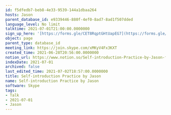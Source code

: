 ```yaml
---
id: f5dfedb7-beb8-4e33-9539-144a1dbaa264
hosts: Jason
parent_database_id: e9339446-880f-4ef0-8ad7-8ad1f507dded
language_level: No limit
talktime: 2021-07-01T21:00:00.0000000
sign_up_here: '[https://forms.gle/CET8RqptGHtUapEG7](https://forms.gle/CET8RqptGHtUapEG7)'
object: page
parent_type: database_id
meeting_link: https://join.skype.com/xMKyV4Fx3KXT
created_time: 2021-06-28T20:56:00.0000000
notion_url: https://www.notion.so/Self-introduction-Practice-by-Jason-f5dfedb7beb84e339539144a1dbaa264
indexDate: 2021-07-01
archived: false
last_edited_time: 2021-07-02T18:57:00.0000000
title: Self-introduction Practice by Jason
name: Self-introduction Practice by Jason
software: Skype
tags:
- Talk
- 2021-07-01
- Jason
---
```







